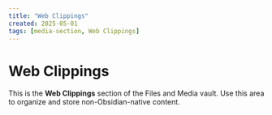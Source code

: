 ```yaml
---
title: "Web Clippings"
created: 2025-05-01
tags: [media-section, Web Clippings]
---
```


# Web Clippings

This is the **Web Clippings** section of the Files and Media vault.
Use this area to organize and store non-Obsidian-native content.
